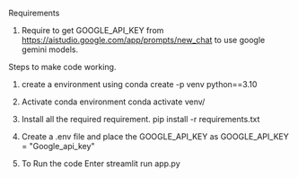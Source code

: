 Requirements  

1. Require to get GOOGLE_API_KEY from https://aistudio.google.com/app/prompts/new_chat to use google gemini models.

Steps to make code working.

1. create a environment using conda create -p venv python==3.10

2. Activate conda environment conda activate venv/

3. Install all the required requirement. pip install -r requirements.txt

4. Create a .env file and place the GOOGLE_API_KEY as GOOGLE_API_KEY = "Google_api_key"

5. To Run the code  Enter streamlit run app.py

